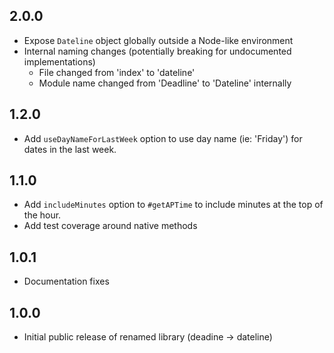 2.0.0
-----
* Expose `Dateline` object globally outside a Node-like environment
* Internal naming changes (potentially breaking for undocumented implementations)
  - File changed from 'index' to 'dateline'
  - Module name changed from 'Deadline' to 'Dateline' internally

1.2.0
-----
* Add `useDayNameForLastWeek` option to use day name (ie: 'Friday') for dates in the last week.

1.1.0
-----
* Add `includeMinutes` option to `#getAPTime` to include minutes at the top of the hour.
* Add test coverage around native methods

1.0.1
-----
* Documentation fixes

1.0.0
-----
* Initial public release of renamed library (deadine -> dateline)
